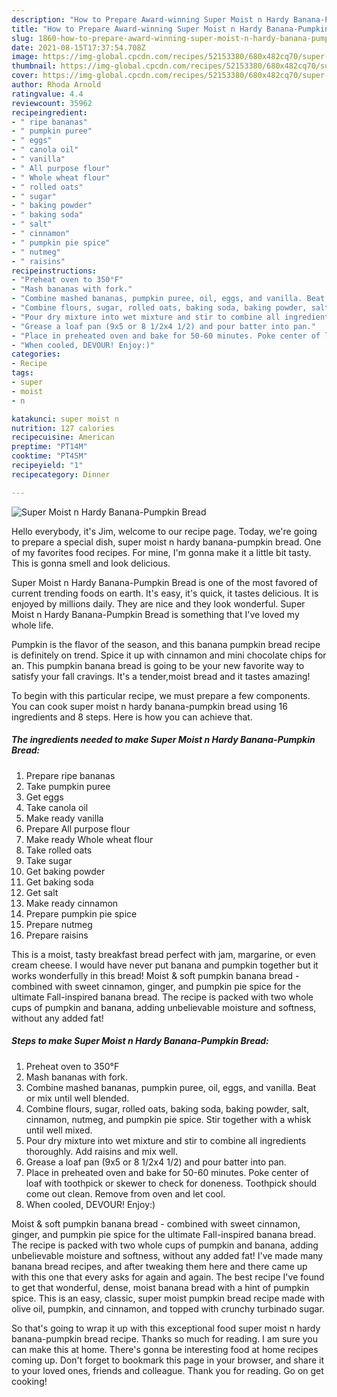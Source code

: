 ```yaml
---
description: "How to Prepare Award-winning Super Moist n Hardy Banana-Pumpkin Bread"
title: "How to Prepare Award-winning Super Moist n Hardy Banana-Pumpkin Bread"
slug: 1860-how-to-prepare-award-winning-super-moist-n-hardy-banana-pumpkin-bread
date: 2021-08-15T17:37:54.708Z
image: https://img-global.cpcdn.com/recipes/52153380/680x482cq70/super-moist-n-hardy-banana-pumpkin-bread-recipe-main-photo.jpg
thumbnail: https://img-global.cpcdn.com/recipes/52153380/680x482cq70/super-moist-n-hardy-banana-pumpkin-bread-recipe-main-photo.jpg
cover: https://img-global.cpcdn.com/recipes/52153380/680x482cq70/super-moist-n-hardy-banana-pumpkin-bread-recipe-main-photo.jpg
author: Rhoda Arnold
ratingvalue: 4.4
reviewcount: 35962
recipeingredient:
- " ripe bananas"
- " pumpkin puree"
- " eggs"
- " canola oil"
- " vanilla"
- " All purpose flour"
- " Whole wheat flour"
- " rolled oats"
- " sugar"
- " baking powder"
- " baking soda"
- " salt"
- " cinnamon"
- " pumpkin pie spice"
- " nutmeg"
- " raisins"
recipeinstructions:
- "Preheat oven to 350°F"
- "Mash bananas with fork."
- "Combine mashed bananas, pumpkin puree, oil, eggs, and vanilla. Beat or mix until well blended."
- "Combine flours, sugar, rolled oats, baking soda, baking powder, salt, cinnamon, nutmeg, and pumpkin pie spice. Stir together with a whisk until well mixed."
- "Pour dry mixture into wet mixture and stir to combine all ingredients thoroughly. Add raisins and mix well."
- "Grease a loaf pan (9x5 or 8 1/2x4 1/2) and pour batter into pan."
- "Place in preheated oven and bake for 50-60 minutes. Poke center of loaf with toothpick or skewer to check for doneness. Toothpick should come out clean. Remove from oven and let cool."
- "When cooled, DEVOUR! Enjoy:)"
categories:
- Recipe
tags:
- super
- moist
- n

katakunci: super moist n 
nutrition: 127 calories
recipecuisine: American
preptime: "PT14M"
cooktime: "PT45M"
recipeyield: "1"
recipecategory: Dinner

---
```



![Super Moist n Hardy Banana-Pumpkin Bread](https://img-global.cpcdn.com/recipes/52153380/680x482cq70/super-moist-n-hardy-banana-pumpkin-bread-recipe-main-photo.jpg)

Hello everybody, it's Jim, welcome to our recipe page. Today, we're going to prepare a special dish, super moist n hardy banana-pumpkin bread. One of my favorites food recipes. For mine, I'm gonna make it a little bit tasty. This is gonna smell and look delicious.

Super Moist n Hardy Banana-Pumpkin Bread is one of the most favored of current trending foods on earth. It's easy, it's quick, it tastes delicious. It is enjoyed by millions daily. They are nice and they look wonderful. Super Moist n Hardy Banana-Pumpkin Bread is something that I've loved my whole life.

Pumpkin is the flavor of the season, and this banana pumpkin bread recipe is definitely on trend. Spice it up with cinnamon and mini chocolate chips for an. This pumpkin banana bread is going to be your new favorite way to satisfy your fall cravings. It&#39;s a tender,moist bread and it tastes amazing!


To begin with this particular recipe, we must prepare a few components. You can cook super moist n hardy banana-pumpkin bread using 16 ingredients and 8 steps. Here is how you can achieve that.

<!--inarticleads1-->

##### The ingredients needed to make Super Moist n Hardy Banana-Pumpkin Bread:

1. Prepare  ripe bananas
1. Take  pumpkin puree
1. Get  eggs
1. Take  canola oil
1. Make ready  vanilla
1. Prepare  All purpose flour
1. Make ready  Whole wheat flour
1. Take  rolled oats
1. Take  sugar
1. Get  baking powder
1. Get  baking soda
1. Get  salt
1. Make ready  cinnamon
1. Prepare  pumpkin pie spice
1. Prepare  nutmeg
1. Prepare  raisins


This is a moist, tasty breakfast bread perfect with jam, margarine, or even cream cheese. I would have never put banana and pumpkin together but it works wonderfully in this bread! Moist &amp; soft pumpkin banana bread - combined with sweet cinnamon, ginger, and pumpkin pie spice for the ultimate Fall-inspired banana bread. The recipe is packed with two whole cups of pumpkin and banana, adding unbelievable moisture and softness, without any added fat! 

<!--inarticleads2-->

##### Steps to make Super Moist n Hardy Banana-Pumpkin Bread:

1. Preheat oven to 350°F
1. Mash bananas with fork.
1. Combine mashed bananas, pumpkin puree, oil, eggs, and vanilla. Beat or mix until well blended.
1. Combine flours, sugar, rolled oats, baking soda, baking powder, salt, cinnamon, nutmeg, and pumpkin pie spice. Stir together with a whisk until well mixed.
1. Pour dry mixture into wet mixture and stir to combine all ingredients thoroughly. Add raisins and mix well.
1. Grease a loaf pan (9x5 or 8 1/2x4 1/2) and pour batter into pan.
1. Place in preheated oven and bake for 50-60 minutes. Poke center of loaf with toothpick or skewer to check for doneness. Toothpick should come out clean. Remove from oven and let cool.
1. When cooled, DEVOUR! Enjoy:)


Moist &amp; soft pumpkin banana bread - combined with sweet cinnamon, ginger, and pumpkin pie spice for the ultimate Fall-inspired banana bread. The recipe is packed with two whole cups of pumpkin and banana, adding unbelievable moisture and softness, without any added fat! I&#39;ve made many banana bread recipes, and after tweaking them here and there came up with this one that every asks for again and again. The best recipe I&#39;ve found to get that wonderful, dense, moist banana bread with a hint of pumpkin spice. This is an easy, classic, super moist pumpkin bread recipe made with olive oil, pumpkin, and cinnamon, and topped with crunchy turbinado sugar. 

So that's going to wrap it up with this exceptional food super moist n hardy banana-pumpkin bread recipe. Thanks so much for reading. I am sure you can make this at home. There's gonna be interesting food at home recipes coming up. Don't forget to bookmark this page in your browser, and share it to your loved ones, friends and colleague. Thank you for reading. Go on get cooking!
